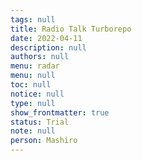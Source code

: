 ```yaml
---
tags: null
title: Radio Talk Turborepo
date: 2022-04-11
description: null
authors: null
menu: radar
menu: null
toc: null
notice: null
type: null
show_frontmatter: true
status: Trial
note: null
person: Mashiro
---
```


